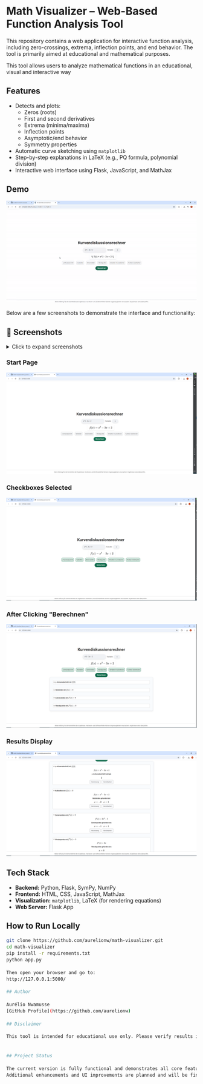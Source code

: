 # Math Visualizer – Web-Based Function Analysis Tool

This repository contains a web application for interactive function analysis, including zero-crossings, extrema, inflection points, and end behavior. The tool is primarily aimed at educational and mathematical purposes.

This tool allows users to analyze mathematical functions in an educational, visual and interactive way

## Features

- Detects and plots:
  - Zeros (roots)
  - First and second derivatives
  - Extrema (minima/maxima)
  - Inflection points
  - Asymptotic/end behavior
  - Symmetry properties
- Automatic curve sketching using `matplotlib`
- Step-by-step explanations in LaTeX (e.g., PQ formula, polynomial division)
- Interactive web interface using Flask, JavaScript, and MathJax

## Demo


![Demo of the Math Visualizer](demo/demo_gif.gif)

Below are a few screenshots to demonstrate the interface and functionality:

## 📸 Screenshots

<details>
  <summary>Click to expand screenshots</summary>
  
### Start Page
![Start Page](demo_screenshot/01_Starting_page.PNG)

### Checkboxes Selected
![Checkboxes Selected](demo_screenshot/02_Checkboxes_selected.PNG)

### After Clicking "Berechnen"
![Calculation Triggered](demo_screenshot/03_Clicked_berechnen.PNG)

### Results Display
![Results](demo_screenshot/04_display_of_solution.PNG)

</details>

### Start Page
![Start Page](demo_screenshot/01_Starting_page.PNG)

### Checkboxes Selected
![Checkboxes Selected](demo_screenshot/02_Checkboxes_selected.PNG)

### After Clicking "Berechnen"
![Calculation Triggered](demo_screenshot/03_Clicked_berechnen.PNG)

### Results Display
![Results](demo_screenshot/04_display_of_solution.PNG)


## Tech Stack

- **Backend:** Python, Flask, SymPy, NumPy
- **Frontend:** HTML, CSS, JavaScript, MathJax
- **Visualization:** `matplotlib`, LaTeX (for rendering equations)
- **Web Server:** Flask App

## How to Run Locally

```bash
git clone https://github.com/aurelionw/math-visualizer.git
cd math-visualizer
pip install -r requirements.txt
python app.py

Then open your browser and go to:
http://127.0.0.1:5000/

## Author

Aurélio Nwamusse  
[GitHub Profile](https://github.com/aurelionw)

## Disclaimer

This tool is intended for educational use only. Please verify results in academic or professional contexts.


## Project Status

The current version is fully functional and demonstrates all core features, including symbolic analysis and derivtives.
Additional enhancements and UI improvements are planned and will be finalized by **October 2025**.
